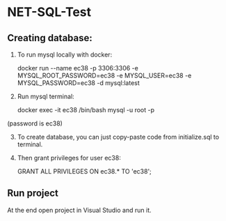 # NET-SQL-Test

## Creating database:

1. To run mysql locally with docker:

    docker run --name ec38 -p 3306:3306 -e MYSQL_ROOT_PASSWORD=ec38 -e MYSQL_USER=ec38 -e MYSQL_PASSWORD=ec38 -d mysql:latest

2. Run mysql terminal:

    docker exec -it ec38 /bin/bash
    mysql -u root -p

(password is ec38)

3. To create database, you can just copy-paste code from initialize.sql to terminal.

4. Then grant privileges for user ec38:

    GRANT ALL PRIVILEGES ON ec38.* TO 'ec38';

## Run project
At the end open project in Visual Studio and run it.
